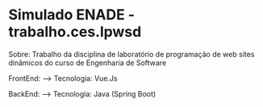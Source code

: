 # Simulado ENADE - trabalho.ces.lpwsd

Sobre:
Trabalho da disciplina de laboratório de programação de web sites dinâmicos do curso de Engenharia de Software

FrontEnd:
--> Tecnologia: Vue.Js

BackEnd:
--> Tecnologia: Java (Spring Boot)
